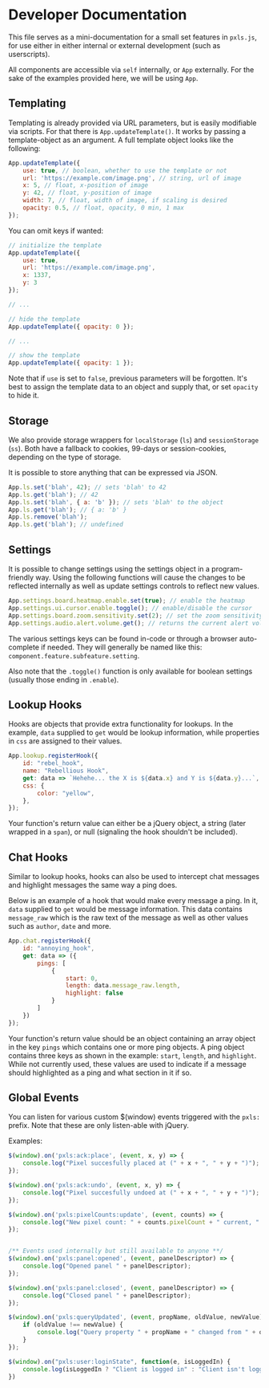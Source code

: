 # Developer Documentation

This file serves as a mini-documentation for a small set features in `pxls.js`, for use either in either internal or external development (such as userscripts).

All components are accessible via `self` internally, or `App` externally. For the sake of the examples provided here, we will be using `App`.

## Templating

Templating is already provided via URL parameters, but is easily modifiable via scripts.
For that there is `App.updateTemplate()`. It works by passing a template-object as an argument. A full template object looks like the following:

```js
App.updateTemplate({
    use: true, // boolean, whether to use the template or not
    url: 'https://example.com/image.png', // string, url of image
    x: 5, // float, x-position of image
    y: 42, // float, y-position of image
    width: 7, // float, width of image, if scaling is desired
    opacity: 0.5, // float, opacity, 0 min, 1 max
});
```

You can omit keys if wanted:

```js
// initialize the template
App.updateTemplate({
    use: true,
    url: 'https://example.com/image.png',
    x: 1337,
    y: 3
});

// ...

// hide the template
App.updateTemplate({ opacity: 0 });

// ...

// show the template
App.updateTemplate({ opacity: 1 });
```

Note that if `use` is set to `false`, previous parameters will be forgotten.
It's best to assign the template data to an object and supply that, or set `opacity` to hide it.

## Storage

We also provide storage wrappers for `localStorage` (`ls`) and `sessionStorage` (`ss`).
Both have a fallback to cookies, 99-days or session-cookies, depending on the type of storage.

It is possible to store anything that can be expressed via JSON.

```js
App.ls.set('blah', 42); // sets 'blah' to 42
App.ls.get('blah'); // 42
App.ls.set('blah', { a: 'b' }); // sets 'blah' to the object
App.ls.get('blah'); // { a: 'b' }
App.ls.remove('blah');
App.ls.get('blah'); // undefined
```

## Settings

It is possible to change settings using the settings object in a program-friendly way.
Using the following functions will cause the changes to be reflected internally as well as update settings controls to reflect new values.

```js
App.settings.board.heatmap.enable.set(true); // enable the heatmap
App.settings.ui.cursor.enable.toggle(); // enable/disable the cursor
App.settings.board.zoom.sensitivity.set(2); // set the zoom sensitivity
App.settings.audio.alert.volume.get(); // returns the current alert volume
```

The various settings keys can be found in-code or through a browser auto-complete if needed.
They will generally be named like this: `component.feature.subfeature.setting`.

Also note that the `.toggle()` function is only available for boolean settings (usually those ending in `.enable`).

## Lookup Hooks

Hooks are objects that provide extra functionality for lookups.
In the example, `data` supplied to `get` would be lookup information, while properties in `css` are assigned to their values.

```js
App.lookup.registerHook({
    id: "rebel_hook",
    name: "Rebellious Hook",
    get: data => `Hehehe... the X is ${data.x} and Y is ${data.y}...`,
    css: {
        color: "yellow",
    },
});
```

Your function's return value can either be a jQuery object, a string (later wrapped in a `span`), or null (signaling the hook shouldn't be included).

## Chat Hooks

Similar to lookup hooks, hooks can also be used to intercept chat messages and highlight messages the same way a ping does.

Below is an example of a hook that would make every message a ping.
In it, `data` supplied to `get` would be message information.
This data contains `message_raw` which is the raw text of the message as well as other values such as `author`, `date` and more.

```js
App.chat.registerHook({
    id: "annoying_hook",
    get: data => ({
        pings: [
            {
                start: 0,
                length: data.message_raw.length,
                highlight: false
            }
        ]
    })
});
```

Your function's return value should be an object containing an array object in the key `pings` which contains one or more ping objects.
A ping object contains three keys as shown in the example: `start`, `length`, and `highlight`.
While not currently used, these values are used to indicate if a message should highlighted as a ping and what section in it if so.

## Global Events

You can listen for various custom $(window) events triggered with the `pxls:` prefix. Note that these are only listen-able with jQuery.

Examples:
```js
$(window).on('pxls:ack:place', (event, x, y) => {
    console.log("Pixel succesfully placed at (" + x + ", " + y + ")");
});

$(window).on('pxls:ack:undo', (event, x, y) => {
    console.log("Pixel succesfully undoed at (" + x + ", " + y + ")");
});

$(window).on('pxls:pixelCounts:update', (event, counts) => {
    console.log("New pixel count: " + counts.pixelCount + " current, " + counts.pixelCountAllTime + " all time");
});


/** Events used internally but still available to anyone **/
$(window).on('pxls:panel:opened', (event, panelDescriptor) => {
    console.log("Opened panel " + panelDescriptor);
});

$(window).on('pxls:panel:closed', (event, panelDescriptor) => {
    console.log("Closed panel " + panelDescriptor);
});

$(window).on('pxls:queryUpdated', (event, propName, oldValue, newValue) => {
    if (oldValue !== newValue) {
        console.log("Query property " + propName + " changed from " + oldValue + " to " + newValue);
    }
});

$(window).on("pxls:user:loginState", function(e, isLoggedIn) {
    console.log(isLoggedIn ? "Client is logged in" : "Client isn't logged in");
})
```
